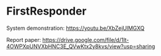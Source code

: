 # FirstResponder

System demonstration: https://youtu.be/XbZejUlMGXQ

Report paper: https://drive.google.com/file/d/1lt-4OWPXpUNVXbHNC3E_QVwKtx2y8kvs/view?usp=sharing
